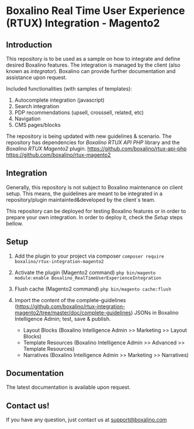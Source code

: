 # Boxalino Real Time User Experience (RTUX) Integration - Magento2

## Introduction
This repository is to be used as a sample on how to integrate and define desired Boxalino features.
The integration is managed by the client (also known as *integrator*).
Boxalino can provide further documentation and assistance upon request.

Included functionalities (with samples of templates):
1. Autocomplete integration (javascript)
2. Search integration
3. PDP recommendations (upsell, crosssell, related, etc)
4. Navigation
5. CMS pages/blocks


The repository is being updated with new guidelines & scenario.
The repository has dependencies for *Boxalino RTUX API PHP* library and the *Boxalino RTUX Magento2* plugin.
https://github.com/boxalino/rtux-api-php
https://github.com/boxalino/rtux-magento2

## Integration
Generally, this repository is not subject to Boxalino maintenance on client setup.
This means, the guidelines are meant to be integrated in a repository/plugin maintainted&developed by the client`s team.

This repository can be deployed for testing Boxalino features or in order to prepare your own integration.
In order to deploy it, check the *Setup* steps bellow.

## Setup
1. Add the plugin to your project via composer
``composer require boxalino/rtux-integration-magento2``

2. Activate the plugin (Magento2 command)
``php bin/magento module:enable Boxalino_RealTimeUserExperienceIntegration``

3. Flush cache (Magento2 command)
``php bin/magento cache:flush``

4. Import the content of the complete-guidelines (https://github.com/boxalino/rtux-integration-magento2/tree/master/doc/complete-guidelines) JSONs in Boxalino Intelligence Admin; test, save & publish.
    * Layout Blocks (Boxalino Intelligence Admin >> Marketing >> Layout Blocks)
    * Template Resources (Boxalino Intelligence Admin >> Advanced >> Template Resources)
    * Narratives  (Boxalino Intelligence Admin >> Marketing >> Narratives)

## Documentation

The latest documentation is available upon request.

## Contact us!

If you have any question, just contact us at support@boxalino.com
